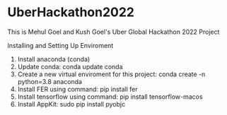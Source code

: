 # UberHackathon2022
This is Mehul Goel and Kush Goel's Uber Global Hackathon 2022 Project 

Installing and Setting Up Enviroment
1. Install anaconda (conda)
2. Update conda: conda update conda
3. Create a new virtual enviroment for this project: conda create -n <Enviroment Name> python=3.8 anaconda
4. Install FER using command: pip install fer
5. Install tensorflow using command: pip install tensorflow-macos
6. Install AppKit: sudo pip install pyobjc
